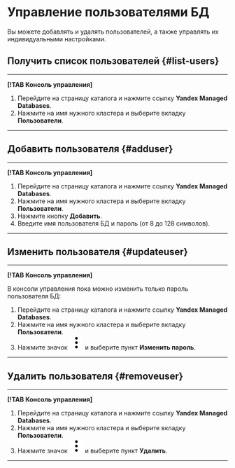 # Управление пользователями БД

Вы можете добавлять и удалять пользователей, а также управлять их индивидуальными настройками.

## Получить список пользователей {#list-users}

---

**[!TAB Консоль управления]**

1. Перейдите на страницу каталога и нажмите ссылку **Yandex Managed Databases**.
1. Нажмите на имя нужного кластера и выберите вкладку **Пользователи**.

---

## Добавить пользователя {#adduser}

---

**[!TAB Консоль управления]**

1. Перейдите на страницу каталога и нажмите ссылку **Yandex Managed Databases**.
1. Нажмите на имя нужного кластера и выберите вкладку **Пользователи**.
1. Нажмите кнопку **Добавить**.
1. Введите имя пользователя БД и пароль (от 8 до 128 символов).
    
---

## Изменить пользователя {#updateuser}

---

**[!TAB Консоль управления]**

В консоли управления пока можно изменить только пароль пользователя БД:

1. Перейдите на страницу каталога и нажмите ссылку **Yandex Managed Databases**.
1. Нажмите на имя нужного кластера и выберите вкладку **Пользователи**.
1. Нажмите значок ![](../../../_assets/vertical-ellipsis.svg) и выберите пункт **Изменить пароль**.
    
---

## Удалить пользователя {#removeuser}

---

**[!TAB Консоль управления]**

1. Перейдите на страницу каталога и нажмите ссылку **Yandex Managed Databases**.
1. Нажмите на имя нужного кластера и выберите вкладку **Пользователи**.
1. Нажмите значок ![](../../../_assets/vertical-ellipsis.svg) и выберите пункт **Удалить**.
    
---
